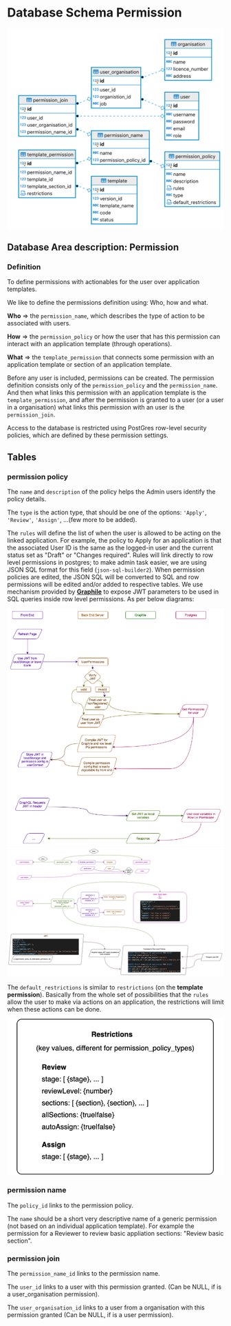 # Database Schema Permission

![Database Schema](images/database-schema-permission.png)

## Database Area description: Permission

### Definition

To define permissions with actionables for the user over application templates.

We like to define the permissions definition using: Who, how and what.

**Who** => the `permission_name`, which describes the type of action to be associated with users.

**How** => the `permission_policy` or how the user that has this permission can interact with an application template (through operations).

**What** => the `template_permission` that connects some permission with an application template or section of an application template.

Before any user is included, permissions can be created. The permission definition consists only of the `permission_policy` and the `permission_name`. And then what links this permission with an application template is the `template_permission`, and after the permission is granted to a user (or a user in a organisation) what links this permission with an user is the `permission_join`.

Access to the database is restricted using PostGres row-level security policies, which are defined by these permission settings.

## Tables

### permission policy

The `name` and `description` of the policy helps the Admin users identify the policy details.

The `type` is the action type, that should be one of the options: `'Apply'`, `'Review'`, `'Assign'`, ...(few more to be added).

The `rules` will define the list of when the user is allowed to be acting on the linked application. For example, the policy to Apply for an application is that the associated User ID is the same as the logged-in user and the current status set as "Draft" or "Changes required". Rules will link directly to row level permissions in postgres; to make admin task easier, we are using JSON SQL format for this field (`json-sql-builder2`). When permission policies are edited, the JSON SQL will be converted to SQL and row permissions will be edited and/or added to respective tables. We use mechanism provided by **[Graphile](https://graphile.org/postgraphile/security/)** to expose JWT parameters to be used in SQL queries inside row level permissions. As per below diagrams:

![JWT Flow](images/jwt-flow.png)
![JWT Detailed](images/jwt-and-permissions-detailed.png)

The `default_restrictions` is similar to `restrictions` (on the **template permission**). Basically from the whole set of possibilities that the `rules` allow the user to make via actions on an application, the restrictions will limit when these actions can be done.

![Restrictions diagram](images/database-permission-restrictions.png)

### permission name

The `policy_id` links to the permission policy.

The `name` should be a short very descriptive name of a generic permission (not based on an individual application template). For example the permission for a Reviewer to review basic appliation sections: "Review basic section".

### permission join

The `permission_name_id` links to the permission name.

The `user_id` links to a user with this permission granted. (Can be NULL, if is a user_organisation permission).

The `user_organisation_id` links to a user from a organisation with this permission granted (Can be NULL, if is a user permission).
